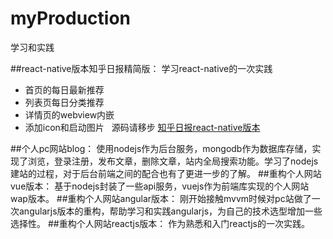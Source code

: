 # myProduction
学习和实践

##react-native版本知乎日报精简版：
  学习react-native的一次实践
  * 首页的每日最新推荐
  * 列表页每日分类推荐
  * 详情页的webview内嵌
  * 添加icon和启动图片
  
  源码请移步 [知乎日报react-native版本](https://github.com/kliuj/react-native-joke)
  
##个人pc网站blog：
使用nodejs作为后台服务，mongodb作为数据库存储，实现了浏览，登录注册，发布文章，删除文章，站内全局搜索功能。学习了nodejs建站的过程，对于后台前端之间的配合也有了更进一步的了解。
##重构个人网站vue版本：
基于nodejs封装了一些api服务，vuejs作为前端库实现的个人网站wap版本。
##重构个人网站angular版本：
刚开始接触mvvm时候对pc站做了一次angularjs版本的重构，帮助学习和实践angularjs，为自己的技术选型增加一些选择性。
##重构个人网站reactjs版本：
作为熟悉和入门reactjs的一次实践。
